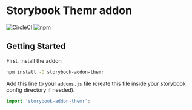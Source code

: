 # Storybook Themr addon

[![CircleCI](https://img.shields.io/circleci/project/github/steplov/storybook-addon-themr/master.svg)](https://circleci.com/gh/steplov/storybook-addon-themr/tree/master)
[![npm](https://img.shields.io/npm/v/storybook-addon-themr.svg)](https://www.npmjs.com/package/storybook-addon-themr)

## Getting Started

First, install the addon

```sh
npm install -D storybook-addon-themr
```

Add this line to your `addons.js` file (create this file inside your storybook config directory if needed).

```js
import 'storybook-addon-themr';
```